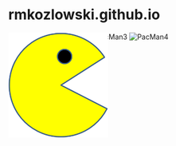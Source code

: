 # rmkozlowski.github.io
<html>
<SCRIPT>
    var pos = 0;
    const pacArray = [
        ['PacMan1.png', 'PacMan2.png'],
        ['PacMan3.png', 'PacMan4.png']
    ];

    var direction = 0;
    var focus = 0;

    function Run() {
        let img = document.getElementById("PacMan");
        let imgWidth = img.width
        focus = (focus + 1) % 2;
        direction = checkPageBounds(direction, imgWidth);
        img.src = pacArray[direction][focus];
        if (direction) {
            pos -= 20;
            img.style.left = pos + "px";
        } else {
            pos += 20;
            img.style.left = pos + 'px';
        }
        // Use setTimeout to call Run every 200 millesecs
    }
    setTimeout(Run, 300);

    function checkPageBounds(direction, imgWidth) {
        //
        // Complete this to reverse direction on hitting page bounds
        if (direction == 0 && pos + imgWidth > pageWidth) direction = 1;
  if (direction == 1 && pos < 0) direction = 0;
  return direction;        

    }
</SCRIPT>

<body>
    <img id="PacMan" src="PacMan1.png" width='200' onclick="Run()" style="position:absolute"> </img>
</body>

</html>

![PacMan1](https://user-images.githubusercontent.com/120128966/216724026-56095606-fcd2-4f5e-ab5b-598a6a6a8aba.png)
![PacMan2](https://user-images.githubusercontent.com/120128966/216724042-70086d83-d5d0-4acb-b494-7a1c59c5c9a9.png)
![PacMan3](https://user-images.githubusercontent.com/120128966/216724053-e892d873-a1b9-477f-aa21-4808d8941b2f.png)
![PacMan4](https://user-images.githubusercontent.com/120128966/216724060-9229b059-b046-4652-8bec-984012e42c3a.png)
